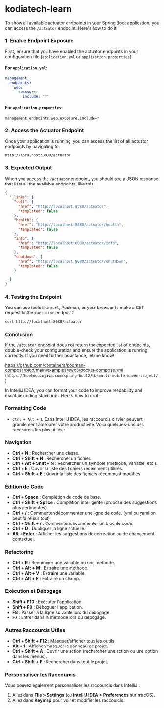 # kodiatech-learn


To show all available actuator endpoints in your Spring Boot application, you can access the `/actuator` endpoint. Here's how to do it:

### 1. Enable Endpoint Exposure
First, ensure that you have enabled the actuator endpoints in your configuration file (`application.yml` or `application.properties`).

#### For `application.yml`:
```yaml
management:
  endpoints:
    web:
      exposure:
        include: "*"
```

#### For `application.properties`:
```properties
management.endpoints.web.exposure.include=*
```

### 2. Access the Actuator Endpoint
Once your application is running, you can access the list of all actuator endpoints by navigating to:

```
http://localhost:8080/actuator
```

### 3. Expected Output
When you access the `/actuator` endpoint, you should see a JSON response that lists all the available endpoints, like this:

```json
{
  "_links": {
    "self": {
      "href": "http://localhost:8080/actuator",
      "templated": false
    },
    "health": {
      "href": "http://localhost:8080/actuator/health",
      "templated": false
    },
    "info": {
      "href": "http://localhost:8080/actuator/info",
      "templated": false
    },
    "shutdown": {
      "href": "http://localhost:8080/actuator/shutdown",
      "templated": false
    }
   
  }
}
```

### 4. Testing the Endpoint
You can use tools like `curl`, Postman, or your browser to make a GET request to the `/actuator` endpoint:

```bash
curl http://localhost:8080/actuator
```

### Conclusion
If the `/actuator` endpoint does not return the expected list of endpoints, double-check your configuration and ensure the application is running correctly. If you need further assistance, let me know!


https://github.com/containers/podman-compose/blob/main/examples/awx3/docker-compose.yml
(`https://howtodoinjava.com/spring-boot2/sb-multi-module-maven-project/ `)


In IntelliJ IDEA, you can format your code to improve readability and maintain coding standards. Here’s how to do it:

### Formatting Code
- `Ctrl + Alt + L`
  Dans IntelliJ IDEA, les raccourcis clavier peuvent grandement améliorer votre productivité. Voici quelques-uns des raccourcis les plus utiles :

### Navigation
- **Ctrl + N** : Rechercher une classe.
- **Ctrl + Shift + N** : Rechercher un fichier.
- **Ctrl + Alt + Shift + N** : Rechercher un symbole (méthode, variable, etc.).
- **Ctrl + E** : Ouvrir la liste des fichiers récemment utilisés.
- **Ctrl + Shift + E** : Ouvrir la liste des fichiers récemment modifiés.

### Édition de Code
- **Ctrl + Space** : Complétion de code de base.
- **Ctrl + Shift + Space** : Complétion intelligente (propose des suggestions plus pertinentes).
- **Ctrl + /** : Commenter/décommenter une ligne de code. (yml ou yaml on peut faire sur tout)
- **Ctrl + Shift + /** : Commenter/décommenter un bloc de code.
- **Ctrl + D** : Dupliquer la ligne actuelle.
- **Alt + Enter** : Afficher les suggestions de correction ou de changement contextuel.

### Refactoring
- **Ctrl + R** : Renommer une variable ou une méthode.
- **Ctrl + Alt + M** : Extraire une méthode.
- **Ctrl + Alt + V** : Extraire une variable.
- **Ctrl + Alt + F** : Extraire un champ.

### Exécution et Débogage
- **Shift + F10** : Exécuter l'application.
- **Shift + F9** : Déboguer l'application.
- **F8** : Passer à la ligne suivante lors du débogage.
- **F7** : Entrer dans la méthode lors du débogage.

### Autres Raccourcis Utiles
- **Ctrl + Shift + F12** : Masquer/afficher tous les outils.
- **Alt + 1** : Afficher/masquer le panneau de projet.
- **Ctrl + Shift + A** : Ouvrir une action (rechercher une action ou une option dans les menus).
- **Ctrl + Shift + F** : Rechercher dans tout le projet.

### Personnaliser les Raccourcis
Vous pouvez également personnaliser les raccourcis dans IntelliJ :
1. Allez dans **File > Settings** (ou **IntelliJ IDEA > Preferences** sur macOS).
2. Allez dans **Keymap** pour voir et modifier les raccourcis.

